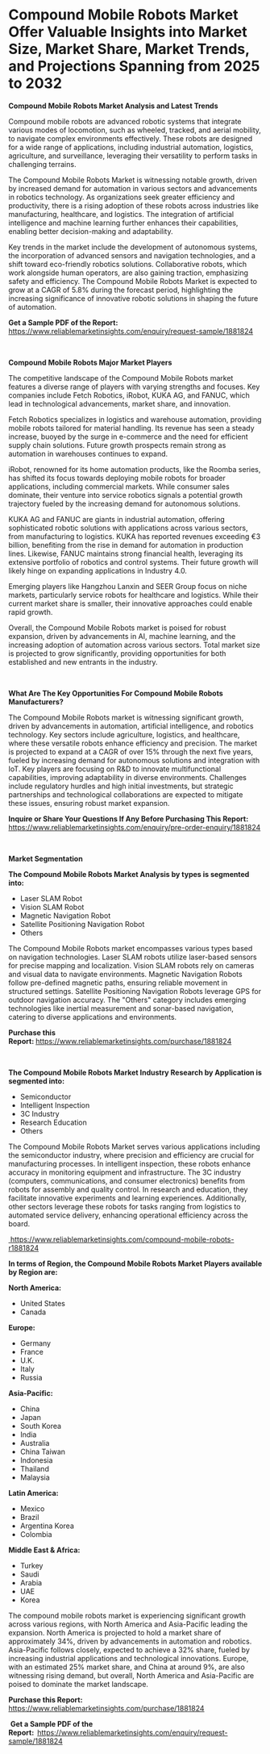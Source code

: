 <p><h1>Compound Mobile Robots Market Offer Valuable Insights into Market Size, Market Share, Market Trends, and Projections Spanning from 2025 to 2032</h1></p><p><strong>Compound Mobile Robots Market Analysis and Latest Trends</strong></p>
<p><p>Compound mobile robots are advanced robotic systems that integrate various modes of locomotion, such as wheeled, tracked, and aerial mobility, to navigate complex environments effectively. These robots are designed for a wide range of applications, including industrial automation, logistics, agriculture, and surveillance, leveraging their versatility to perform tasks in challenging terrains.</p><p>The Compound Mobile Robots Market is witnessing notable growth, driven by increased demand for automation in various sectors and advancements in robotics technology. As organizations seek greater efficiency and productivity, there is a rising adoption of these robots across industries like manufacturing, healthcare, and logistics. The integration of artificial intelligence and machine learning further enhances their capabilities, enabling better decision-making and adaptability.</p><p>Key trends in the market include the development of autonomous systems, the incorporation of advanced sensors and navigation technologies, and a shift toward eco-friendly robotics solutions. Collaborative robots, which work alongside human operators, are also gaining traction, emphasizing safety and efficiency. The Compound Mobile Robots Market is expected to grow at a CAGR of 5.8% during the forecast period, highlighting the increasing significance of innovative robotic solutions in shaping the future of automation.</p></p>
<p><strong>Get a Sample PDF of the Report:&nbsp;</strong> <a href="https://www.reliablemarketinsights.com/enquiry/request-sample/1881824?utm_campaign=2609&utm_medium=2&utm_source=Github&utm_content=ia&utm_term=12042025&utm_id=compound-mobile-robots">https://www.reliablemarketinsights.com/enquiry/request-sample/1881824</a></p>
<p>&nbsp;</p>
<p><strong>Compound Mobile Robots Major Market Players</strong></p>
<p><p>The competitive landscape of the Compound Mobile Robots market features a diverse range of players with varying strengths and focuses. Key companies include Fetch Robotics, iRobot, KUKA AG, and FANUC, which lead in technological advancements, market share, and innovation.</p><p>Fetch Robotics specializes in logistics and warehouse automation, providing mobile robots tailored for material handling. Its revenue has seen a steady increase, buoyed by the surge in e-commerce and the need for efficient supply chain solutions. Future growth prospects remain strong as automation in warehouses continues to expand.</p><p>iRobot, renowned for its home automation products, like the Roomba series, has shifted its focus towards deploying mobile robots for broader applications, including commercial markets. While consumer sales dominate, their venture into service robotics signals a potential growth trajectory fueled by the increasing demand for autonomous solutions.</p><p>KUKA AG and FANUC are giants in industrial automation, offering sophisticated robotic solutions with applications across various sectors, from manufacturing to logistics. KUKA has reported revenues exceeding €3 billion, benefiting from the rise in demand for automation in production lines. Likewise, FANUC maintains strong financial health, leveraging its extensive portfolio of robotics and control systems. Their future growth will likely hinge on expanding applications in Industry 4.0.</p><p>Emerging players like Hangzhou Lanxin and SEER Group focus on niche markets, particularly service robots for healthcare and logistics. While their current market share is smaller, their innovative approaches could enable rapid growth.</p><p>Overall, the Compound Mobile Robots market is poised for robust expansion, driven by advancements in AI, machine learning, and the increasing adoption of automation across various sectors. Total market size is projected to grow significantly, providing opportunities for both established and new entrants in the industry.</p></p>
<p>&nbsp;</p>
<p><strong>What Are The Key Opportunities For Compound Mobile Robots Manufacturers?</strong></p>
<p><p>The Compound Mobile Robots market is witnessing significant growth, driven by advancements in automation, artificial intelligence, and robotics technology. Key sectors include agriculture, logistics, and healthcare, where these versatile robots enhance efficiency and precision. The market is projected to expand at a CAGR of over 15% through the next five years, fueled by increasing demand for autonomous solutions and integration with IoT. Key players are focusing on R&D to innovate multifunctional capabilities, improving adaptability in diverse environments. Challenges include regulatory hurdles and high initial investments, but strategic partnerships and technological collaborations are expected to mitigate these issues, ensuring robust market expansion.</p></p>
<p><strong>Inquire or Share Your Questions If Any Before Purchasing This Report:</strong> <a href="https://www.reliablemarketinsights.com/enquiry/pre-order-enquiry/1881824?utm_campaign=2609&utm_medium=2&utm_source=Github&utm_content=ia&utm_term=12042025&utm_id=compound-mobile-robots">https://www.reliablemarketinsights.com/enquiry/pre-order-enquiry/1881824</a></p>
<p>&nbsp;</p>
<p><strong>Market Segmentation</strong></p>
<p><strong>The Compound Mobile Robots Market Analysis by types is segmented into:</strong></p>
<p><ul><li>Laser SLAM Robot</li><li>Vision SLAM Robot</li><li>Magnetic Navigation Robot</li><li>Satellite Positioning Navigation Robot</li><li>Others</li></ul></p>
<p><p>The Compound Mobile Robots market encompasses various types based on navigation technologies. Laser SLAM robots utilize laser-based sensors for precise mapping and localization. Vision SLAM robots rely on cameras and visual data to navigate environments. Magnetic Navigation Robots follow pre-defined magnetic paths, ensuring reliable movement in structured settings. Satellite Positioning Navigation Robots leverage GPS for outdoor navigation accuracy. The "Others" category includes emerging technologies like inertial measurement and sonar-based navigation, catering to diverse applications and environments.</p></p>
<p><strong>Purchase this Report:&nbsp;</strong><a href="https://www.reliablemarketinsights.com/purchase/1881824?utm_campaign=2609&utm_medium=2&utm_source=Github&utm_content=ia&utm_term=12042025&utm_id=compound-mobile-robots">https://www.reliablemarketinsights.com/purchase/1881824</a></p>
<p>&nbsp;</p>
<p><strong>The Compound Mobile Robots Market Industry Research by Application is segmented into:</strong></p>
<p><ul><li>Semiconductor</li><li>Intelligent Inspection</li><li>3C Industry</li><li>Research Education</li><li>Others</li></ul></p>
<p><p>The Compound Mobile Robots Market serves various applications including the semiconductor industry, where precision and efficiency are crucial for manufacturing processes. In intelligent inspection, these robots enhance accuracy in monitoring equipment and infrastructure. The 3C industry (computers, communications, and consumer electronics) benefits from robots for assembly and quality control. In research and education, they facilitate innovative experiments and learning experiences. Additionally, other sectors leverage these robots for tasks ranging from logistics to automated service delivery, enhancing operational efficiency across the board.</p></p>
<p><a href="https://www.reliablemarketinsights.com/compound-mobile-robots-r1881824?utm_campaign=2609&utm_medium=2&utm_source=Github&utm_content=ia&utm_term=12042025&utm_id=compound-mobile-robots">&nbsp;https://www.reliablemarketinsights.com/compound-mobile-robots-r1881824</a></p>
<p><strong>In terms of Region, the Compound Mobile Robots Market Players available by Region are:</strong></p>
<p>
    <p> <strong> North America: </strong>
        <ul>
            <li>United States</li>
            <li>Canada</li>
        </ul>
        </p> 
    <p> <strong> Europe: </strong>
        <ul>
            <li>Germany</li>
            <li>France</li>
            <li>U.K.</li>
            <li>Italy</li>
            <li>Russia</li>
        </ul>
        </p> 
    <p> <strong> Asia-Pacific: </strong>
        <ul>
            <li>China</li>
            <li>Japan</li>
            <li>South Korea</li>
            <li>India</li>
            <li>Australia</li>
            <li>China Taiwan</li>
            <li>Indonesia</li>
            <li>Thailand</li>
            <li>Malaysia</li>
        </ul>
        </p> 
    <p> <strong> Latin America: </strong>
        <ul>
            <li>Mexico</li>
            <li>Brazil</li>
            <li>Argentina Korea</li>
            <li>Colombia</li>
        </ul>
        </p> 
    <p> <strong> Middle East & Africa: </strong>
        <ul>
            <li>Turkey</li>
            <li>Saudi</li>
            <li>Arabia</li>
            <li>UAE</li>
            <li>Korea</li>
        </ul>
    </p>
    </p>
<p><p>The compound mobile robots market is experiencing significant growth across various regions, with North America and Asia-Pacific leading the expansion. North America is projected to hold a market share of approximately 34%, driven by advancements in automation and robotics. Asia-Pacific follows closely, expected to achieve a 32% share, fueled by increasing industrial applications and technological innovations. Europe, with an estimated 25% market share, and China at around 9%, are also witnessing rising demand, but overall, North America and Asia-Pacific are poised to dominate the market landscape.</p></p>
<p><strong>Purchase this Report: </strong><a href="https://www.reliablemarketinsights.com/purchase/1881824?utm_campaign=2609&utm_medium=2&utm_source=Github&utm_content=ia&utm_term=12042025&utm_id=compound-mobile-robots">https://www.reliablemarketinsights.com/purchase/1881824</a></p>
<p>&nbsp;<strong>Get a Sample PDF of the Report:&nbsp;&nbsp;</strong><a href="https://www.reliablemarketinsights.com/enquiry/request-sample/1881824?utm_campaign=2609&utm_medium=2&utm_source=Github&utm_content=ia&utm_term=12042025&utm_id=compound-mobile-robots">https://www.reliablemarketinsights.com/enquiry/request-sample/1881824</a></p>
<p><strong></strong></p>
<p><p></p><p></p><p></p></p>
